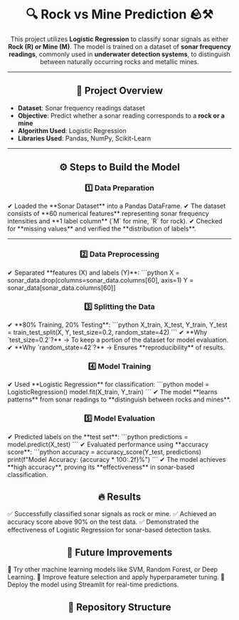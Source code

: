 <h1 align="center">🔍 Rock vs Mine Prediction 🪨⚒️</h1>

<p align="center">
  This project utilizes <b>Logistic Regression</b> to classify sonar signals as either <b>Rock (R) or Mine (M)</b>.  
  The model is trained on a dataset of <b>sonar frequency readings</b>, commonly used in <b>underwater detection systems</b>,  
  to distinguish between naturally occurring rocks and metallic mines.
</p>

---

<h2 align="center">📌 Project Overview</h2>

- **Dataset**: Sonar frequency readings dataset  
- **Objective**: Predict whether a sonar reading corresponds to a **rock or a mine**  
- **Algorithm Used**: Logistic Regression  
- **Libraries Used**: Pandas, NumPy, Scikit-Learn  

---

<h2 align="center">⚙️ Steps to Build the Model</h2>

<h3 align="center">1️⃣ Data Preparation</h3>
✔ Loaded the **Sonar Dataset** into a Pandas DataFrame.  
✔ The dataset consists of **60 numerical features** representing sonar frequency intensities and **1 label column** (`M` for mine, `R` for rock).  
✔ Checked for **missing values** and verified the **distribution of labels**.  

---

<h3 align="center">2️⃣ Data Preprocessing</h3>
✔ Separated **features (X) and labels (Y)**:  
```python
X = sonar_data.drop(columns=sonar_data.columns[60], axis=1)
Y = sonar_data[sonar_data.columns[60]]


<h3 align="center">3️⃣ Splitting the Data</h3> ✔ **80% Training, 20% Testing**: ```python X_train, X_test, Y_train, Y_test = train_test_split(X, Y, test_size=0.2, random_state=42) ``` ✔ **Why `test_size=0.2`?** → To keep a portion of the dataset for model evaluation. ✔ **Why `random_state=42`?** → Ensures **reproducibility** of results.
<h3 align="center">4️⃣ Model Training</h3> ✔ Used **Logistic Regression** for classification: ```python model = LogisticRegression() model.fit(X_train, Y_train) ``` ✔ The model **learns patterns** from sonar readings to **distinguish between rocks and mines**.
<h3 align="center">5️⃣ Model Evaluation</h3> ✔ Predicted labels on the **test set**: ```python predictions = model.predict(X_test) ``` ✔ Evaluated performance using **accuracy score**: ```python accuracy = accuracy_score(Y_test, predictions) print(f"Model Accuracy: {accuracy * 100:.2f}%") ``` ✔ The model achieves **high accuracy**, proving its **effectiveness** in sonar-based classification.
<h2 align="center">🔥 Results</h2>
✅ Successfully classified sonar signals as rock or mine.
✅ Achieved an accuracy score above 90% on the test data.
✅ Demonstrated the effectiveness of Logistic Regression for sonar-based detection tasks.

<h2 align="center">🚀 Future Improvements</h2>
🔹 Try other machine learning models like SVM, Random Forest, or Deep Learning.
🔹 Improve feature selection and apply hyperparameter tuning.
🔹 Deploy the model using Streamlit for real-time predictions.

<h2 align="center">📂 Repository Structure</h2>



